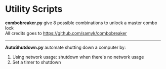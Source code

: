 # Utility Scripts

**combobreaker.py** give 8 possible combinations to unlock a master combo lock   
All credits goes to https://github.com/samyk/combobreaker   
___
**AutoShutdown.py** automate shutting down a computer by:
1. Using network usage: shutdown when there's no network usage
2. Set a timer to shutdown
